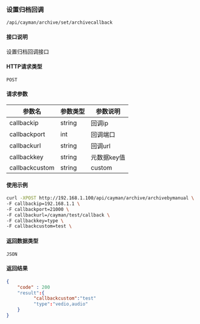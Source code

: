 ### 设置归档回调
`/api/cayman/archive/set/archivecallback`

#### 接口说明
设置归档回调接口

#### HTTP请求类型
`POST`

#### 请求参数
|参数名|参数类型|参数说明|
|--|--|--|
|callbackip|string|回调ip|
|callbackport|int|回调端口|
|callbackurl|string|回调url|
|callbackkey|string|元数据key值|
|callbackcustom|string|custom|




#### 使用示例
```sh
curl -XPOST http://192.168.1.100/api/cayman/archive/archivebymanual \
-F callbackip=192.168.1.1 \
-F callbackport=21000 \
-F callbackurl=/cayman/test/callback \
-F callbackkey=type \
-F callbackcustom=test \
```

#### 返回数据类型
`JSON`

#### 返回结果
```json
{
    "code" : 200
    "result":{
          "callbackcustom":"test"
          "type":"vedio,audio"
    }
}
```


